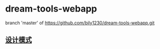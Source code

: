 
# dream-tools-webapp
 branch 'master' of https://github.com/bily1230/dream-tools-webapp.git
 


## [设计模式](https://github.com/bily1230/dream-tools-webapp/blob/master/src/main/java/com/dream/patterns/README.md)
   